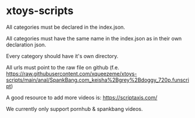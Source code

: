 # xtoys-scripts

All categories must be declared in the index.json.

All categories must have the same name in the index.json as in their own declaration json.

Every category should have it's own directory.

All urls must point to the raw file on github (f.e. https://raw.githubusercontent.com/xqueezeme/xtoys-scripts/main/anal/SpankBang.com_keisha%2Bgrey%2Bdoggy_720p.funscript)

A good resource to add more videos is: https://scriptaxis.com/

We currently only support pornhub & spankbang videos.
